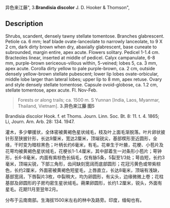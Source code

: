 异色来江藤",
3.**Brandisia discolor** J. D. Hooker & Thomson",

## Description
Shrubs, scandent, densely tawny stellate tomentose. Branches glabrescent. Petiole ca. 6 mm; leaf blade ovate-lanceolate to narrowly lanceolate, to 9 X 2 cm, dark dirty brown when dry, abaxially glabrescent, base cuneate to subrounded, margin entire, apex acute. Flowers solitary. Pedicel 1-1.4 cm. Bracteoles linear, inserted at middle of pedicel. Calyx campanulate, 6-8 mm, purple-brown sericeous-villous within, 5-veined; lobes 5, ca. 3 mm, apex acute. Corolla dirty yellow to pale purple-brown, ca. 2 cm, outside densely yellow-brown stellate pubescent; lower lip lobes ovate-orbicular, middle lobe larger than lateral lobes; upper lip to 8 mm, apex retuse. Ovary and style densely stellate tomentose. Capsule ovoid-globose, ca. 1.2 cm, stellate tomentose, apex acute. Fl. Nov-Feb.

> Forests or along trails; ca. 1500 m. S Yunnan [India, Laos, Myanmar, Thailand, Vietnam].
**3.异色来江藤 图5**

Brandisia discolor Hook. f. et Thoms. Journ. Linn. Soc. Bt. 8: 11. t. 4. 1865; Li, Journ. Arn. Arb. 28: 134. 1947.

灌木，多少攀援状，全体密被黄褐色星状绒毛，枝及叶上面毛渐脱落。叶片卵状披针形至狭披针形，长达9厘米，宽达2厘米，顶端锐尖，基部楔形至近圆形，全缘，干时变为暗棕黑色；叶柄长约6毫米，有毛。花单生于叶腋，花梗、小苞片及花萼均被黄褐色星状绒毛，花梗长1-1.4厘米，其中部着生一对条形小苞片；萼钟形，长6-8毫米，内面有紫棕色长绢毛，仅有脉5条，5裂至1/3处；萼齿短，长约3毫米，顶端尖锐，下部三角形，齿间缺刻宽阔而底部圆形；花冠污黄色或带紫棕色，长约2厘米，外面密被黄褐色短星毛，上唇直立，长达8毫米，顶端有浅缺，基部宽阔，下唇裂片3枚，中裂稍大，均为卵圆形，有尖头，边缘微微上卷；花柱基部及卵圆形的子房均密生星状绒毛。蒴果卵圆形，长约1.2厘米，锐头，外面有星毛。花期11月至翌年2月。

分布于云南南部。生海拔1500米左右的林中及路旁。印度，缅甸也有。
